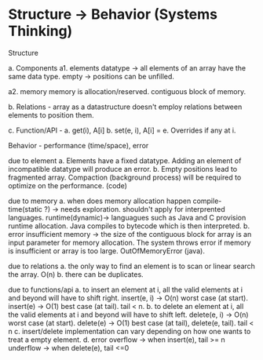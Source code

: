 # Structure -> Behavior (Systems Thinking)
Structure

a. Components
  a1. elements
      datatype -> all elements of an array have the same data type.
      empty -> positions can be unfilled.

  a2. memory
      memory is allocation/reserved.
      contiguous block of memory.

b. Relations -
   array as a datastructure doesn't employ relations between elements to position them.

c. Function/API -
  a. get(i), A[i]
  b. set(e, i), A[i] = e. Overrides if any at i.


Behavior - performance (time/space), error

due to element
a. Elements have a fixed datatype. Adding an element of incompatible datatype will produce an error.
b. Empty positions lead to fragmented array. Compaction (background process) will be required to optimize on the performance. (code)

due to memory
a. when does memory allocation happen
    compile-time(static ?) -> needs exploration. shouldn't apply for interprented languages.
    runtime(dynamic)-> languagues such as Java and C provision runtime allocation. Java compiles to bytecode which is then interpreted.
b. error
    insufficient memory -> the size of the contiguous block for array is an input parameter for memory allocation.
    The system throws error if memory is insufficient or array is too large. OutOfMemoryError (java).

due to relations
a. the only way to find an element is to scan or linear search the array. O(n)
b. there can be duplicates.

due to functions/api
a. to insert an element at i, all the valid elements at i and beyond will have to shift right.
  insert(e, i) -> O(n) worst case (at start).
  insert(e) -> O(1) best case (at tail). tail < n.
b. to delete an element at i, all the valid elements at i and beyond will have to shift left.
  delete(e, i) -> O(n) worst case (at start).
  delete(e) -> O(1) best case (at tail), delete(e, tail). tail < n
c. insert/delete implementation can vary depending on how one wants to treat a empty element.
d. error
    overflow -> when insert(e), tail >= n
    underflow -> when delete(e), tail <=0
